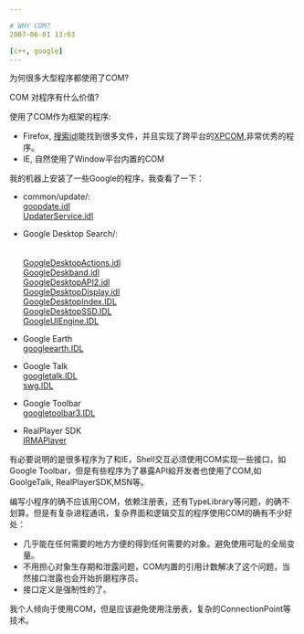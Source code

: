 ```yaml
---

# WHY COM?
2007-06-01 13:03

[c++, google]
---
```



为何很多大型程序都使用了COM?

COM 对程序有什么价值?

使用了COM作为框架的程序:

* Firefox, [搜索idl](http://lxr.mozilla.org/seamonkey/find?string=idl)能找到很多文件，并且实现了跨平台的[XPCOM](http://www.mozilla.org/projects/xpcom/),非常优秀的程序。
* IE, 自然使用了Window平台内置的COM

我的机器上安装了一些Google的程序，我查看了一下：

* common/update/:<br />
  [goopdate.idl](http://boostguy.googlepages.com/goopdate.idl) <br />
  [UpdaterService.idl](http://boostguy.googlepages.com/UpdaterService.idl)

*  Google Desktop Search/:<br />
  <a href="http://boostguy.googlepages.com/GoogleDesktopActions.idl"></a><br />
  <a href="http://boostguy.googlepages.com/GoogleDesktopActions.idl"></a><br />
  <a href="http://boostguy.googlepages.com/GoogleDesktopActions.idl">GoogleDesktopActions.idl</a><br />
  <a href="http://boostguy.googlepages.com/GoogleDeskband.idl">GoogleDeskband.idl</a><br />
  <a href="http://boostguy.googlepages.com/GoogleDesktopAPI2.idl">GoogleDesktopAPI2.idl</a><br />
  <a href="http://boostguy.googlepages.com/GoogleDesktopDisplay.idl">GoogleDesktopDisplay.idl</a><br />
  <a href="http://boostguy.googlepages.com/GoogleDesktopIndex.idl">GoogleDesktopIndex.IDL</a><br />
  <a href="http://boostguy.googlepages.com/GoogleDesktopSSD.idl">GoogleDesktopSSD.IDL</a><br />
  <a href="http://boostguy.googlepages.com/GoogleUIEngine.idl">GoogleUIEngine.IDL</a><br />

* Google Earth<br />
  <a href="http://boostguy.googlepages.com/googleearth.idl">googleearth.IDL</a>
    
* Google Talk<br />
  <a href="http://boostguy.googlepages.com/googletalk.idl">googletalk.IDL</a><br />
  <a href="http://boostguy.googlepages.com/swg.idl">swg.IDL</a>
* Google Toolbar<br />
  <a href="http://boostguy.googlepages.com/googletoolbar3.idl">googletoolbar3.IDL</a>
* RealPlayer SDK<br />
  <a href="http://www.google.com/codesearch?hl=en&amp;lr=&amp;q=IRMAPlayer&amp;btnG=Search">IRMAPlayer</a>

有必要说明的是很多程序为了和IE，Shell交互必须使用COM实现一些接口，如 Google Toolbar，但是有些程序为了暴露API給开发者也使用了COM,如GoolgeTalk, RealPlayerSDK,MSN等。
          
编写小程序的确不应该用COM，依赖注册表，还有TypeLibrary等问题，的确不划算。但是有复杂进程通讯，复杂界面和逻辑交互的程序使用COM的确有不少好处：

* 几乎能在任何需要的地方方便的得到任何需要的对象。避免使用可耻的全局变量。
* 不用担心对象生存期和泄露问题，COM内置的引用计数解决了这个问题，当然接口泄露也会开始折磨程序员。
* 接口定义是强制性的了。
           
我个人倾向于使用COM，但是应该避免使用注册表，复杂的ConnectionPoint等技术。